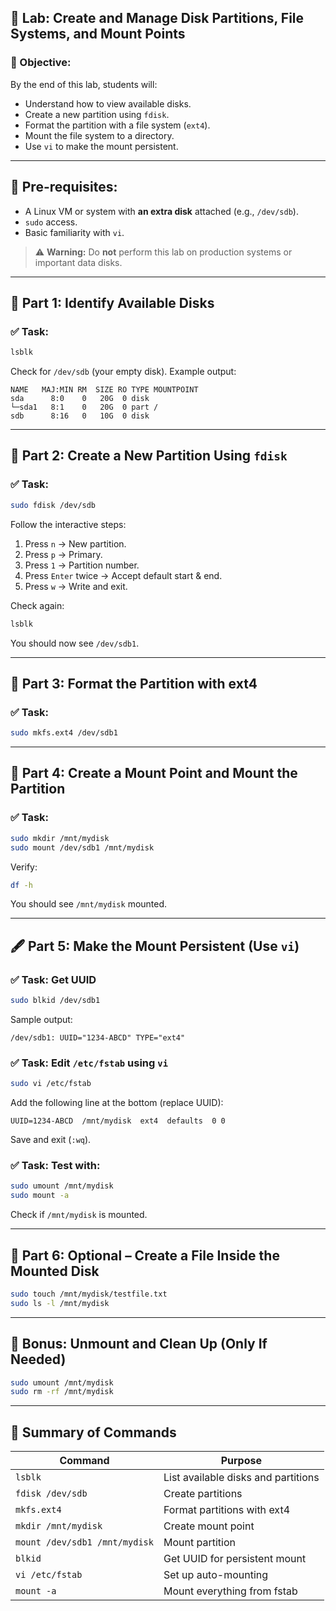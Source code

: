 ## 🧪 Lab: Create and Manage Disk Partitions, File Systems, and Mount Points

### 🎯 Objective:

By the end of this lab, students will:

* Understand how to view available disks.
* Create a new partition using `fdisk`.
* Format the partition with a file system (`ext4`).
* Mount the file system to a directory.
* Use `vi` to make the mount persistent.

---

## 🧰 Pre-requisites:

* A Linux VM or system with **an extra disk** attached (e.g., `/dev/sdb`).
* `sudo` access.
* Basic familiarity with `vi`.

> ⚠️ **Warning:** Do **not** perform this lab on production systems or important data disks.

---

## 📂 Part 1: Identify Available Disks

### ✅ Task:

```bash
lsblk
```

Check for `/dev/sdb` (your empty disk). Example output:

```
NAME   MAJ:MIN RM  SIZE RO TYPE MOUNTPOINT
sda      8:0    0   20G  0 disk
└─sda1   8:1    0   20G  0 part /
sdb      8:16   0   10G  0 disk
```

---

## 🔧 Part 2: Create a New Partition Using `fdisk`

### ✅ Task:

```bash
sudo fdisk /dev/sdb
```

Follow the interactive steps:

1. Press `n` → New partition.
2. Press `p` → Primary.
3. Press `1` → Partition number.
4. Press `Enter` twice → Accept default start & end.
5. Press `w` → Write and exit.

Check again:

```bash
lsblk
```

You should now see `/dev/sdb1`.

---

## 🧱 Part 3: Format the Partition with ext4

### ✅ Task:

```bash
sudo mkfs.ext4 /dev/sdb1
```

---

## 📁 Part 4: Create a Mount Point and Mount the Partition

### ✅ Task:

```bash
sudo mkdir /mnt/mydisk
sudo mount /dev/sdb1 /mnt/mydisk
```

Verify:

```bash
df -h
```

You should see `/mnt/mydisk` mounted.

---

## 🖋️ Part 5: Make the Mount Persistent (Use `vi`)

### ✅ Task: Get UUID

```bash
sudo blkid /dev/sdb1
```

Sample output:

```
/dev/sdb1: UUID="1234-ABCD" TYPE="ext4"
```

### ✅ Task: Edit `/etc/fstab` using `vi`

```bash
sudo vi /etc/fstab
```

Add the following line at the bottom (replace UUID):

```
UUID=1234-ABCD  /mnt/mydisk  ext4  defaults  0 0
```

Save and exit (`:wq`).

### ✅ Task: Test with:

```bash
sudo umount /mnt/mydisk
sudo mount -a
```

Check if `/mnt/mydisk` is mounted.

---

## 🔎 Part 6: Optional – Create a File Inside the Mounted Disk

```bash
sudo touch /mnt/mydisk/testfile.txt
sudo ls -l /mnt/mydisk
```

---

## 🧹 Bonus: Unmount and Clean Up (Only If Needed)

```bash
sudo umount /mnt/mydisk
sudo rm -rf /mnt/mydisk
```

---

## 📝 Summary of Commands

| Command                       | Purpose                             |
| ----------------------------- | ----------------------------------- |
| `lsblk`                       | List available disks and partitions |
| `fdisk /dev/sdb`              | Create partitions                   |
| `mkfs.ext4`                   | Format partitions with ext4         |
| `mkdir /mnt/mydisk`           | Create mount point                  |
| `mount /dev/sdb1 /mnt/mydisk` | Mount partition                     |
| `blkid`                       | Get UUID for persistent mount       |
| `vi /etc/fstab`               | Set up auto-mounting                |
| `mount -a`                    | Mount everything from fstab         |


